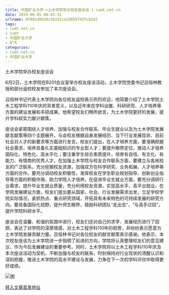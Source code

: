```yaml
---
title: 中国矿业大学->土木学院举办校友座谈会 | cumt.net.cn
date: 2019-06-05 08:43:31
urlname: 8f0d1d9d38c592d1ce2d8597437c81d1
tags: 
- cumt.net.cn
- cumt
- 中国矿业大学
- 矿大
categories:
- cumt.net.cn
- 中国矿业大学
---
```



土木学院举办校友座谈会

6月2日，土木学院在B201会议室举办校友座谈活动，土木学院党委书记吕恒林教授和部分返校校友参加了本次座谈会。

吕恒林书记代表土木学院向各位校友返校表示热烈欢迎，他简要介绍了土木学院土木工程学科110年庆的背景意义，以及近年来在学科设置、科研研究、人才培养等方面的建设发展和丰硕成果。他希望校友们畅所欲言，为土木学院更好的发展，提升学科软实力献计献策。

座谈会紧密围绕人才培养、加强与校友合作联系、毕业生就业以及为土木学院发展献言献策等四个主题展开。与会校友根据自身发展经历、当下行业发展现状、目前社会对人才的新要求等方面进行发言。校友们提出，在人才培养方面，要准确把握社会需求，培养具备扎实基础知识的专业型人才；要提升眼界定位，推动人才培养国际化、特色化、高水平化；要注重学生综合素质提升，培育有自信、有文化、有能力、有情商的优秀人才。在加强土木学院与校友合作联系方面，要建立与各地校友的广泛联系，充分挖掘校友资源，加强双方在科学研究、业务拓展、人才培养等方面的合作。要充分调动校友积极性，发挥校友在学生职业规划指导、创新创业指导等方面的积极作用，助力学院人才培养。在促进毕业生就业方面，要充分调研行业需求，提升毕业生就业质量，充分利用校友资源，实现高水平、高平台就业。在学院发展建设方面，校友们提出要从国家、社会、行业发展需求出发，立足学校学院实际情况，紧抓热点、重点研究领域，开拓具有未来特色的可持续发展的研究方向。要具备国际化视野，提升师生眼界，鼓励科研团队“走出去”、“与高手过招”，提升学院科研水平。

座谈会在温馨、和谐的氛围中进行，校友们还对自己的求学、发展经历进行了回顾，表达了对学院的深厚情感，对土木工程学科110年的祝贺，并纷纷表示愿意为土木学院发展贡献力量。吕恒林书记对各位校友的献言献策表示感谢。他表示，本次校友座谈为土木学院进一步指明了前进的方向，学院将认真整理校友们的意见建议，作为今后发展建设的重要参考。同时，土木学院将以土木工程学科110年庆及本次座谈活动为契机，不断加强与校友的联系，时刻保持对行业现状的清醒认识和深刻把握，推进土木学院的高水平建设与发展，力争在下一次的学科评优中取得更好成绩。



![图](http://xwzx.cumt.edu.cn/_upload/article/images/1f/aa/41a07178482b90ba826b84c6cd5e/b2e99c8b-476c-4c44-842e-af732ed88050.jpg)

[转入文章首发地址](http://xwzx.cumt.edu.cn/0f/9e/c523a528286/page.htm)